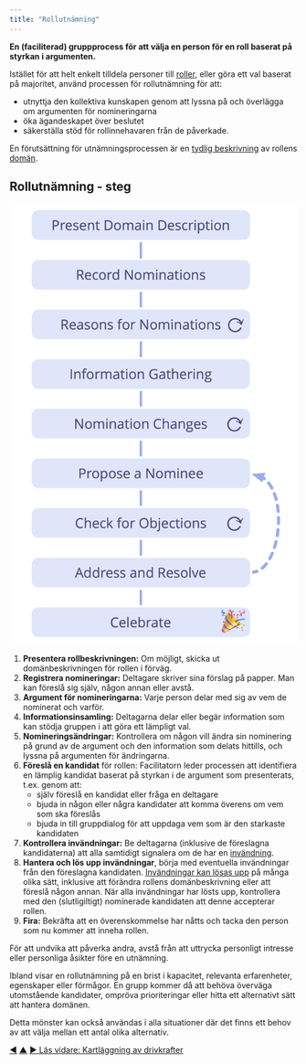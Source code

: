```yaml
---
title: "Rollutnämning"
---
```



<strong>En (faciliterad) gruppprocess för att välja en person för en roll baserat på styrkan i argumenten.</strong>

Istället för att helt enkelt tilldela personer till [roller](role.html), eller göra ett val baserat på majoritet, använd processen för rollutnämning för att:

- utnyttja den kollektiva kunskapen genom att lyssna på och överlägga om argumenten för nomineringarna
- öka ägandeskapet över beslutet
- säkerställa stöd för rollinnehavaren från de påverkade.

En förutsättning för utnämningsprocessen är en [tydlig beskrivning](clarify-and-develop-domains.html) av rollens <a href="#" class="tooltip" title="Domän: Ett tydligt avskiljt område av inflytande, aktivitet och beslutsfattande inom en organisation.">domän</a>.

## Rollutnämning - steg

![Processen för rollutnämning](img/agreements/selection.png)

1. **Presentera rollbeskrivningen:** Om möjligt, skicka ut domänbeskrivningen för rollen i förväg.
2. **Registrera nomineringar:** Deltagare skriver sina förslag på papper. Man kan föreslå sig själv, någon annan eller avstå.
3. **Argument för nomineringarna:** Varje person delar med sig av vem de nominerat och varför.
4. **Informationsinsamling:** Deltagarna delar eller begär information som kan stödja gruppen i att göra ett lämpligt val.
5. **Nomineringsändringar:** Kontrollera om någon vill ändra sin nominering på grund av de argument och den information som delats hittills, och lyssna på argumenten för ändringarna.
6. **Föreslå en kandidat** för rollen: Facilitatorn leder processen att identifiera en lämplig kandidat baserat på styrkan i de argument som presenterats, t.ex. genom att: 
    - själv föreslå en kandidat eller fråga en deltagare
    - bjuda in någon eller några kandidater att komma överens om vem som ska föreslås
    - bjuda in till gruppdialog för att uppdaga vem som är den starkaste kandidaten
7. **Kontrollera invändningar:** Be deltagarna (inklusive de föreslagna kandidaterna) att alla samtidigt signalera om de har en <a href="#" class="tooltip" title="Invändning: Ett argument som rör en (föreslagen) överenskommelse, åtgärd eller beslut och som visar på oavsiktliga konsekvenser som borde undvikas eller värdefulla förbättringar.">invändning</a>.
8. **Hantera och lös upp invändningar**, börja med eventuella invändningar från den föreslagna kandidaten. [Invändningar kan lösas upp](resolve-objections.html) på många olika sätt, inklusive att förändra rollens domänbeskrivning eller att föreslå någon annan. När alla invändningar har lösts upp, kontrollera med den (slutligiltigt) nominerade kandidaten att denne accepterar rollen.
9. **Fira:** Bekräfta att en överenskommelse har nåtts och tacka den person som nu kommer att inneha rollen.

För att undvika att påverka andra, avstå från att uttrycka personligt intresse eller personliga åsikter före en utnämning.

Ibland visar en rollutnämning på en brist i kapacitet, relevanta erfarenheter, egenskaper eller förmågor. En grupp kommer då att behöva överväga utomstående kandidater, ompröva prioriteringar eller hitta ett alternativt sätt att hantera domänen.

Detta mönster kan också användas i alla situationer där det finns ett behov av att välja mellan ett antal olika alternativ.

<div class="bottom-nav">
<a href="proposal-forming.html" title="Tillbaka till: Förslagsformulering">◀</a> <a href="co-creation-and-evolution.html" title="Upp: Samskapande och utveckling">▲</a> <a href="driver-mapping.html" title="Läs vidare: Kartläggning av drivkrafter">▶ Läs vidare: Kartläggning av drivkrafter</a>
</div>


<script type="text/javascript">
Mousetrap.bind('g n', function() {
    window.location.href = 'driver-mapping.html';
    return false;
});
</script>

